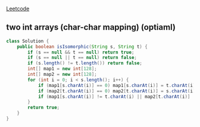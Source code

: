 [Leetcode](https://leetcode.com/problems/isomorphic-strings/)

## two int arrays (char-char mapping) (optiaml)
```java
class Solution {
    public boolean isIsomorphic(String s, String t) {
        if (s == null && t == null) return true;
        if (s == null || t == null) return false;
        if (s.length() != t.length()) return false;
        int[] map1 = new int[128];
        int[] map2 = new int[128];
        for (int i = 0; i < s.length(); i++) {
            if (map1[s.charAt(i)] == 0) map1[s.charAt(i)] = t.charAt(i);
            if (map2[t.charAt(i)] == 0) map2[t.charAt(i)] = s.charAt(i);
            if (map1[s.charAt(i)] != t.charAt(i) || map2[t.charAt(i)] != s.charAt(i)) return false;
        }
        return true;
    }
}
```
